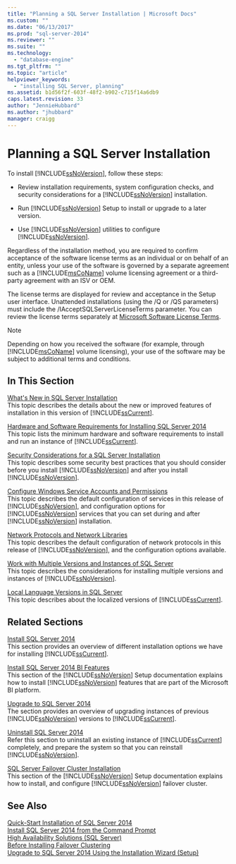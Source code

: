 ```yaml
---
title: "Planning a SQL Server Installation | Microsoft Docs"
ms.custom: ""
ms.date: "06/13/2017"
ms.prod: "sql-server-2014"
ms.reviewer: ""
ms.suite: ""
ms.technology: 
  - "database-engine"
ms.tgt_pltfrm: ""
ms.topic: "article"
helpviewer_keywords: 
  - "installing SQL Server, planning"
ms.assetid: b1d56f2f-603f-48f2-b902-c715f14a6db9
caps.latest.revision: 33
author: "JennieHubbard"
ms.author: "jhubbard"
manager: craigg
---
```

# Planning a SQL Server Installation
  To install [!INCLUDE[ssNoVersion](../../includes/ssnoversion-md.md)], follow these steps:  
  
-   Review installation requirements, system configuration checks, and security considerations for a [!INCLUDE[ssNoVersion](../../includes/ssnoversion-md.md)] installation.  
  
-   Run [!INCLUDE[ssNoVersion](../../includes/ssnoversion-md.md)] Setup to install or upgrade to a later version.  
  
-   Use [!INCLUDE[ssNoVersion](../../includes/ssnoversion-md.md)] utilities to configure [!INCLUDE[ssNoVersion](../../includes/ssnoversion-md.md)].  
  
 Regardless of the installation method, you are required to confirm acceptance of the software license terms as an individual or on behalf of an entity, unless your use of the software is governed by a separate agreement such as a [!INCLUDE[msCoName](../../includes/msconame-md.md)] volume licensing agreement or a third-party agreement with an ISV or OEM.  
  
 The license terms are displayed for review and acceptance in the Setup user interface. Unattended installations (using the /Q or /QS parameters) must include the /IAcceptSQLServerLicenseTerms parameter. You can review the license terms separately at [Microsoft Software License Terms](http://go.microsoft.com/fwlink/?LinkID=148209).  
  
> [!NOTE]  
>  Depending on how you received the software (for example, through [!INCLUDE[msCoName](../../includes/msconame-md.md)] volume licensing), your use of the software may be subject to additional terms and conditions.  
  
## In This Section  
 [What's New in SQL Server Installation](../../../2014/sql-server/install/what-s-new-in-sql-server-installation.md)  
 This topic describes the details about the new or improved features of installation in this version of [!INCLUDE[ssCurrent](../../includes/sscurrent-md.md)].  
  
 [Hardware and Software Requirements for Installing SQL Server 2014](hardware-and-software-requirements-for-installing-sql-server.md)  
 This topic lists the minimum hardware and software requirements to install and run an instance of [!INCLUDE[ssCurrent](../../includes/sscurrent-md.md)].  
  
 [Security Considerations for a SQL Server Installation](../../../2014/sql-server/install/security-considerations-for-a-sql-server-installation.md)  
 This topic describes some security best practices that you should consider before you install [!INCLUDE[ssNoVersion](../../includes/ssnoversion-md.md)] and after you install [!INCLUDE[ssNoVersion](../../includes/ssnoversion-md.md)].  
  
 [Configure Windows Service Accounts and Permissions](../../database-engine/configure-windows/configure-windows-service-accounts-and-permissions.md)  
 This topic describes the default configuration of services in this release of [!INCLUDE[ssNoVersion](../../includes/ssnoversion-md.md)], and configuration options for [!INCLUDE[ssNoVersion](../../includes/ssnoversion-md.md)] services that you can set during and after [!INCLUDE[ssNoVersion](../../includes/ssnoversion-md.md)] installation.  
  
 [Network Protocols and Network Libraries](../../../2014/sql-server/install/network-protocols-and-network-libraries.md)  
 This topic describes the default configuration of network protocols in this release of [!INCLUDE[ssNoVersion](../../includes/ssnoversion-md.md)], and the configuration options available.  
  
 [Work with Multiple Versions and Instances of SQL Server](../../../2014/sql-server/install/work-with-multiple-versions-and-instances-of-sql-server.md)  
 This topic describes the considerations for installing multiple versions and instances of [!INCLUDE[ssNoVersion](../../includes/ssnoversion-md.md)].  
  
 [Local Language Versions in SQL Server](../../../2014/sql-server/install/local-language-versions-in-sql-server.md)  
 This topic describes about the localized versions of [!INCLUDE[ssCurrent](../../includes/sscurrent-md.md)].  
  
## Related Sections  
 [Install SQL Server 2014](../../database-engine/install-windows/install-sql-server.md)  
 This section provides an overview of different installation options we have for installing [!INCLUDE[ssCurrent](../../includes/sscurrent-md.md)].  
  
 [Install SQL Server 2014 BI Features](install-sql-server-business-intelligence-features.md)  
 This section of the [!INCLUDE[ssNoVersion](../../includes/ssnoversion-md.md)] Setup documentation explains how to install [!INCLUDE[ssNoVersion](../../includes/ssnoversion-md.md)] features that are part of the Microsoft BI platform.  
  
 [Upgrade to SQL Server 2014](../../database-engine/install-windows/upgrade-sql-server.md)  
 The section provides an overview of upgrading instances of previous [!INCLUDE[ssNoVersion](../../includes/ssnoversion-md.md)] versions to [!INCLUDE[ssCurrent](../../includes/sscurrent-md.md)].  
  
 [Uninstall SQL Server 2014](uninstall-sql-server.md)  
 Refer this section to uninstall an existing instance of [!INCLUDE[ssCurrent](../../includes/sscurrent-md.md)] completely, and prepare the system so that you can reinstall [!INCLUDE[ssNoVersion](../../includes/ssnoversion-md.md)].  
  
 [SQL Server Failover Cluster Installation](../failover-clusters/install/sql-server-failover-cluster-installation.md)  
 This section of the [!INCLUDE[ssNoVersion](../../includes/ssnoversion-md.md)] Setup documentation explains how to install, and configure [!INCLUDE[ssNoVersion](../../includes/ssnoversion-md.md)] failover cluster.  
  
## See Also  
 [Quick-Start Installation of SQL Server 2014](../../../2014/getting-started/quick-start-installation-of-sql-server-2014.md)   
 [Install SQL Server 2014 from the Command Prompt](../../database-engine/install-windows/install-sql-server-from-the-command-prompt.md)   
 [High Availability Solutions &#40;SQL Server&#41;](../failover-clusters/high-availability-solutions-sql-server.md)   
 [Before Installing Failover Clustering](../failover-clusters/install/before-installing-failover-clustering.md)   
 [Upgrade to SQL Server 2014 Using the Installation Wizard &#40;Setup&#41;](../../database-engine/install-windows/upgrade-sql-server-using-the-installation-wizard-setup.md)  
  
  
